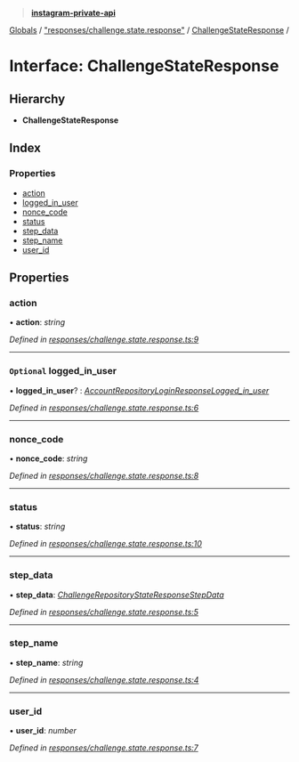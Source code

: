 > **[instagram-private-api](../README.md)**

[Globals](../README.md) / ["responses/challenge.state.response"](../modules/_responses_challenge_state_response_.md) / [ChallengeStateResponse](_responses_challenge_state_response_.challengestateresponse.md) /

# Interface: ChallengeStateResponse

## Hierarchy

* **ChallengeStateResponse**

## Index

### Properties

* [action](_responses_challenge_state_response_.challengestateresponse.md#action)
* [logged_in_user](_responses_challenge_state_response_.challengestateresponse.md#optional-logged_in_user)
* [nonce_code](_responses_challenge_state_response_.challengestateresponse.md#nonce_code)
* [status](_responses_challenge_state_response_.challengestateresponse.md#status)
* [step_data](_responses_challenge_state_response_.challengestateresponse.md#step_data)
* [step_name](_responses_challenge_state_response_.challengestateresponse.md#step_name)
* [user_id](_responses_challenge_state_response_.challengestateresponse.md#user_id)

## Properties

###  action

• **action**: *string*

*Defined in [responses/challenge.state.response.ts:9](https://github.com/dilame/instagram-private-api/blob/e9c516c/src/responses/challenge.state.response.ts#L9)*

___

### `Optional` logged_in_user

• **logged_in_user**? : *[AccountRepositoryLoginResponseLogged_in_user](_responses_account_repository_login_response_.accountrepositoryloginresponselogged_in_user.md)*

*Defined in [responses/challenge.state.response.ts:6](https://github.com/dilame/instagram-private-api/blob/e9c516c/src/responses/challenge.state.response.ts#L6)*

___

###  nonce_code

• **nonce_code**: *string*

*Defined in [responses/challenge.state.response.ts:8](https://github.com/dilame/instagram-private-api/blob/e9c516c/src/responses/challenge.state.response.ts#L8)*

___

###  status

• **status**: *string*

*Defined in [responses/challenge.state.response.ts:10](https://github.com/dilame/instagram-private-api/blob/e9c516c/src/responses/challenge.state.response.ts#L10)*

___

###  step_data

• **step_data**: *[ChallengeRepositoryStateResponseStepData](_responses_challenge_state_response_.challengerepositorystateresponsestepdata.md)*

*Defined in [responses/challenge.state.response.ts:5](https://github.com/dilame/instagram-private-api/blob/e9c516c/src/responses/challenge.state.response.ts#L5)*

___

###  step_name

• **step_name**: *string*

*Defined in [responses/challenge.state.response.ts:4](https://github.com/dilame/instagram-private-api/blob/e9c516c/src/responses/challenge.state.response.ts#L4)*

___

###  user_id

• **user_id**: *number*

*Defined in [responses/challenge.state.response.ts:7](https://github.com/dilame/instagram-private-api/blob/e9c516c/src/responses/challenge.state.response.ts#L7)*